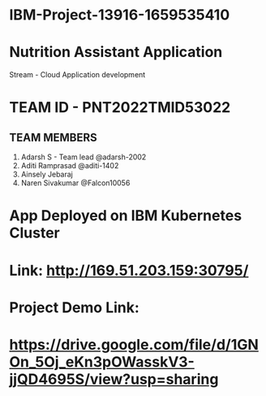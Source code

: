 ﻿# IBM-Project-13916-1659535410

# Nutrition Assistant Application
Stream - Cloud Application development

# TEAM ID - PNT2022TMID53022
## TEAM MEMBERS
1. Adarsh S - Team lead @adarsh-2002
2. Aditi Ramprasad @aditi-1402
3. Ainsely Jebaraj 
4. Naren Sivakumar @Falcon10056

# App Deployed on IBM Kubernetes Cluster

# Link: http://169.51.203.159:30795/

# Project Demo Link: 

# https://drive.google.com/file/d/1GNOn_5Oj_eKn3pOWasskV3-jjQD4695S/view?usp=sharing
